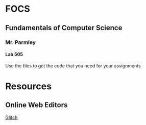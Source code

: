 # FOCS
<h2>Fundamentals of Computer Science</h2>
<h3>Mr. Parmley</h3>
<h4>Lab 505</h4>
<p>Use the files to get the code that you need for your assignments</p>


# Resources

## Online Web Editors

 [Glitch](https://glitch.com/)
